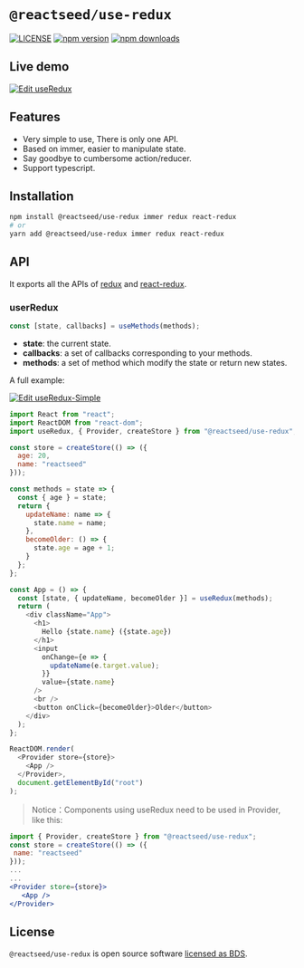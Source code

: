 # `@reactseed/use-redux`

[![LICENSE][LICENSE-image]][LICENSE-url] [![npm version][npm-image]][npm-url] [![npm downloads][download-image]][download-url]

[LICENSE-image]:https://img.shields.io/badge/license-BSD-blue.svg
[LICENSE-url]: https://github.com/reactseed/use-redux/blob/master/LICENSE

[npm-image]: https://img.shields.io/npm/v/@reactseed/use-redux
[npm-url]: https://www.npmjs.com/package/@reactseed/use-redux

[download-image]: https://img.shields.io/npm/dm/@reactseed/use-redux.svg?style=flat-square
[download-url]: https://npmjs.org/package/@reactseed/use-redux

## Live demo

[![Edit useRedux](https://codesandbox.io/static/img/play-codesandbox.svg)](https://codesandbox.io/s/useredux-r5wv3?fontsize=14&hidenavigation=1&theme=dark)

## Features
- Very simple to use, There is only one API.
- Based on immer, easier to manipulate state.
- Say goodbye to cumbersome action/reducer.
- Support typescript.

## Installation

```sh
npm install @reactseed/use-redux immer redux react-redux
# or
yarn add @reactseed/use-redux immer redux react-redux
```
## API


It exports all the APIs of [redux](https://github.com/reduxjs/redux) and [react-redux](https://github.com/reduxjs/react-redux).

### userRedux
```jsx
const [state, callbacks] = useMethods(methods);
```
- __state__: the current state.
- __callbacks__: a set of callbacks corresponding to your methods.
- __methods__: a set of method which modify the state or return new states.

A full example:

[![Edit useRedux-Simple](https://codesandbox.io/static/img/play-codesandbox.svg)](https://codesandbox.io/s/useredux-simple-ntodw?fontsize=14&hidenavigation=1&theme=dark)

```js
import React from "react";
import ReactDOM from "react-dom";
import useRedux, { Provider, createStore } from "@reactseed/use-redux";

const store = createStore(() => ({
  age: 20,
  name: "reactseed"
}));

const methods = state => {
  const { age } = state;
  return {
    updateName: name => {
      state.name = name;
    },
    becomeOlder: () => {
      state.age = age + 1;
    }
  };
};

const App = () => {
  const [state, { updateName, becomeOlder }] = useRedux(methods);
  return (
    <div className="App">
      <h1>
        Hello {state.name} ({state.age})
      </h1>
      <input
        onChange={e => {
          updateName(e.target.value);
        }}
        value={state.name}
      />
      <br />
      <button onClick={becomeOlder}>Older</button>
    </div>
  );
};

ReactDOM.render(
  <Provider store={store}>
    <App />
  </Provider>,
  document.getElementById("root")
);
```
 > Notice：Components using useRedux need to be used in Provider, like this:
 
 ```jsx
 import { Provider, createStore } from "@reactseed/use-redux";
 const store = createStore(() => ({
  name: "reactseed"
}));
 ...
 ...
<Provider store={store}>
    <App />
</Provider>
 ```


## License

`@reactseed/use-redux` is open source software [licensed as BDS](https://github.com/reactseed/use-redux/blob/master/LICENSE).






